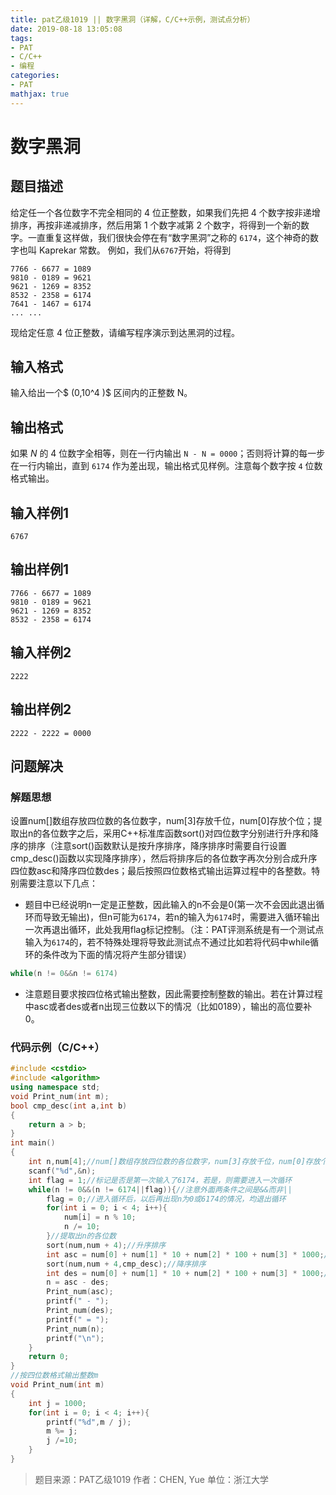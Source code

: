 ```yaml
---
title: pat乙级1019 || 数字黑洞（详解，C/C++示例，测试点分析）
date: 2019-08-18 13:05:08
tags:
- PAT
- C/C++
- 编程
categories:
- PAT
mathjax: true
---
```


# **数字黑洞**
## **题目描述**
给定任一个各位数字不完全相同的 4 位正整数，如果我们先把 4 个数字按非递增排序，再按非递减排序，然后用第 1 个数字减第 2 个数字，将得到一个新的数字。一直重复这样做，我们很快会停在有“数字黑洞”之称的 `6174`，这个神奇的数字也叫 Kaprekar 常数。
例如，我们从`6767`开始，将得到

```null
7766 - 6677 = 1089
9810 - 0189 = 9621
9621 - 1269 = 8352
8532 - 2358 = 6174
7641 - 1467 = 6174
... ...
```
现给定任意 4 位正整数，请编写程序演示到达黑洞的过程。
## **输入格式**
输入给出一个$ (0,10^4 )$ 区间内的正整数 N。
## **输出格式**
如果 *N* 的 4 位数字全相等，则在一行内输出 `N - N = 0000`；否则将计算的每一步在一行内输出，直到 `6174` 作为差出现，输出格式见样例。注意每个数字按 `4` 位数格式输出。
## **输入样例1**
```null
6767
```
## **输出样例1**
```null
7766 - 6677 = 1089
9810 - 0189 = 9621
9621 - 1269 = 8352
8532 - 2358 = 6174
```
## **输入样例2**
```null
2222
```
## **输出样例2**
```null
2222 - 2222 = 0000
```

## 问题解决
### 解题思想
设置num[]数组存放四位数的各位数字，num[3]存放千位，num[0]存放个位；提取出n的各位数字之后，采用C++标准库函数sort()对四位数字分别进行升序和降序的排序（注意sort()函数默认是按升序排序，降序排序时需要自行设置cmp_desc()函数以实现降序排序），然后将排序后的各位数字再次分别合成升序四位数asc和降序四位数des；最后按照四位数格式输出运算过程中的各整数。特别需要注意以下几点：
* 题目中已经说明n一定是正整数，因此输入的n不会是0(第一次不会因此退出循环而导致无输出)，但n可能为`6174`，若n的输入为`6174`时，需要进入循环输出一次再退出循环，此处我用flag标记控制。（注：PAT评测系统是有一个测试点输入为`6174`的，若不特殊处理将导致此测试点不通过比如若将代码中while循环的条件改为下面的情况将产生部分错误）

```cpp
while(n != 0&&n != 6174)
```
* 注意题目要求按四位格式输出整数，因此需要控制整数的输出。若在计算过程中asc或者des或者n出现三位数以下的情况（比如0189），输出的高位要补0。

### 代码示例（C/C++）

```cpp
#include <cstdio>
#include <algorithm>
using namespace std;
void Print_num(int m);
bool cmp_desc(int a,int b)
{
    return a > b;
}
int main()
{
    int n,num[4];//num[]数组存放四位数的各位数字，num[3]存放千位，num[0]存放个位
    scanf("%d",&n);
    int flag = 1;//标记是否是第一次输入了6174，若是，则需要进入一次循环
    while(n != 0&&(n != 6174||flag)){//注意外面两条件之间是&&而非||
        flag = 0;//进入循环后，以后再出现n为0或6174的情况，均退出循环
        for(int i = 0; i < 4; i++){
            num[i] = n % 10;
            n /= 10;
        }//提取出n的各位数
        sort(num,num + 4);//升序排序
        int asc = num[0] + num[1] * 10 + num[2] * 100 + num[3] * 1000;//重新合成四位数
        sort(num,num + 4,cmp_desc);//降序排序
        int des = num[0] + num[1] * 10 + num[2] * 100 + num[3] * 1000;//重新合成四位数
        n = asc - des;
        Print_num(asc);
        printf(" - ");
        Print_num(des);
        printf(" = ");
        Print_num(n);
        printf("\n");
    }
    return 0;
}
//按四位数格式输出整数m
void Print_num(int m)
{
    int j = 1000;
    for(int i = 0; i < 4; i++){
        printf("%d",m / j);
        m %= j;
        j /=10;
    }
}
```

>题目来源：PAT乙级1019
>作者：CHEN, Yue
>单位：浙江大学